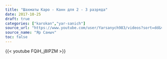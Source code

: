 ```yaml
---
title: "Шахматы Каро - Канн для 2 - 3 разряда"
date: 2017-10-25
draft: true
categories: ["karokan","yar-sanich"]
source_url: "https://www.youtube.com/user/Yarsanych983/videos?sort=dd&view=0&flow=grid"
source_name: "Яр Саныч"
toc: false
---
```


<!--more-->
<div class="container">
  <div class="row">
    <div class="col-12">
      {{< youtube FQiH_j8IPZM >}}
    </div>
  </div>
</div>
